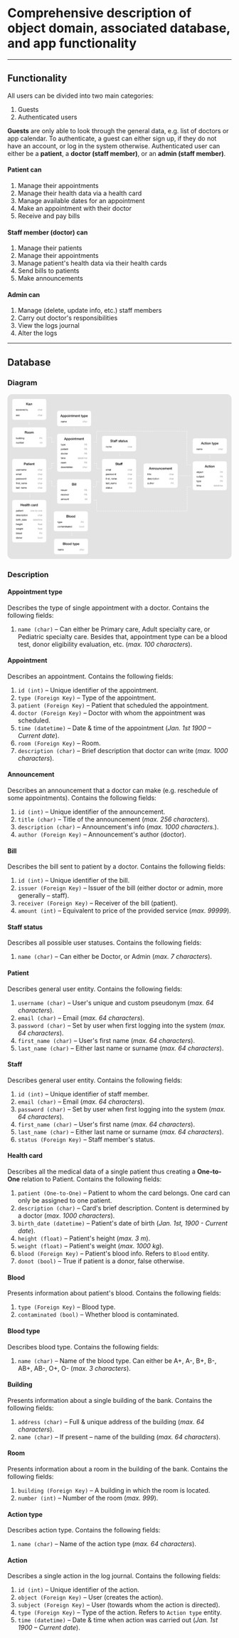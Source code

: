 # Comprehensive description of object domain, associated database, and app functionality

---

## Functionality

All users can be divided into two main categories: 
1. Guests
2. Authenticated users

**Guests** are only able to look through the general data, e.g. list of doctors or app calendar. To authenticate, a guest
can either sign up, if they do not have an account, or log in the system otherwise.
Authenticated user can either be a **patient**, a **doctor (staff member)**, or an **admin (staff member)**. 

#### Patient can
1. Manage their appointments
2. Manage their health data via a health card
3. Manage available dates for an appointment
4. Make an appointment with their doctor
5. Receive and pay bills

#### Staff member (doctor) can
1. Manage their patients
2. Manage their appointments
3. Manage patient's health data via their health cards
4. Send bills to patients
5. Make announcements

#### Admin can
1. Manage (delete, update info, etc.) staff members
2. Carry out doctor's responsibilities
3. View the logs journal
4. Alter the logs

---

## Database

### Diagram
![image](DB.svg "Blood bank object domain")

### Description

#### Appointment type
Describes the type of single appointment with a doctor. Contains the following fields:
1. `name (char)` – Can either be Primary care, Adult specialty care, or Pediatric specialty care.
Besides that, appointment type can be a blood test, donor eligibility evaluation, etc. (*max. 100 characters*).

#### Appointment
Describes an appointment. Contains the following fields:
1. `id (int)` – Unique identifier of the appointment.
2. `type (Foreign Key)` – Type of the appointment.
3. `patient (Foreign Key)` – Patient that scheduled the appointment.
4. `doctor (Foreign Key)` – Doctor with whom the appointment was scheduled.
5. `time (datetime)` – Date & time of the appointment (*Jan. 1st 1900 – Current date*).
6. `room (Foreign Key)` – Room.
7. `description (char)` – Brief description that doctor can write (*max. 1000 characters*). 

#### Announcement
Describes an announcement that a doctor can make (e.g. reschedule of some appointments). Contains the following fields:
1. `id (int)` – Unique identifier of the announcement.
2. `title (char)` – Title of the announcement (*max. 256 characters*).
3. `description (char)` – Announcement's info (*max. 1000 characters.*).
4. `author (Foreign Key)` – Announcement's author (doctor).

#### Bill
Describes the bill sent to patient by a doctor. Contains the following fields:
1. `id (int)` – Unique identifier of the bill.
2. `issuer (Foreign Key)` – Issuer of the bill (either doctor or admin, more generally – staff).
3. `receiver (Foreign Key)` – Receiver of the bill (patient).
4. `amount (int)` – Equivalent to price of the provided service (*max. 99999*).

#### Staff status
Describes all possible user statuses. Contains the following fields:
1. `name (char)` – Can either be Doctor, or Admin (*max. 7 characters*).

#### Patient
Describes general user entity. Contains the following fields:
1. `username (char)` – User's unique and custom pseudonym (*max. 64 characters*).
2. `email (char)` – Email (*max. 64 characters*).
3. `password (char)` – Set by user when first logging into the system (*max. 64 characters*).
4. `first_name (char)` – User's first name (*max. 64 characters*).
5. `last_name (char)` – Either last name or surname (*max. 64 characters*).

#### Staff
Describes general user entity. Contains the following fields:
1. `id (int)` – Unique identifier of staff member.
2. `email (char)` – Email (*max. 64 characters*).
3. `password (char)` – Set by user when first logging into the system (*max. 64 characters*).
4. `first_name (char)` – User's first name (*max. 64 characters*).
5. `last_name (char)` – Either last name or surname (*max. 64 characters*).
6. `status (Foreign Key)` – Staff member's status.

#### Health card
Describes all the medical data of a single patient thus creating a **One-to-One** relation
to Patient.
Contains the following fields:
1. `patient (One-to-One)` – Patient to whom the card belongs. One card can only be assigned to one patient. 
2. `description (char)` – Card's brief description. Content is determined by a doctor (*max. 1000 characters*).
3. `birth_date (datetime)` – Patient's date of birth (*Jan. 1st, 1900 - Current date*).
4. `height (float)` – Patient's height (*max. 3 m*).
5. `weight (float)` – Patient's weight (*max. 1000 kg*).
6. `blood (Foreign Key)` – Patient's blood info. Refers to `Blood` entity.
7. `donot (bool)` – True if patient is a donor, false otherwise.

#### Blood 
Presents information about patient's blood. Contains the following fields:
1. `type (Foreign Key)` – Blood type.
2. `contaminated (bool)` – Whether blood is contaminated.

#### Blood type
Describes blood type. Contains the following fields:
1. `name (char)` – Name of the blood type. Can either be A+, A-, B+, B-, AB+, AB-, O+, O- (*max. 3 characters*).

#### Building
Presents information about a single building of the bank. Contains the following fields:
1. `address (char)` – Full & unique address of the building (*max. 64 characters*).
2. `name (char)` – If present – name of the building (*max. 64 characters*).

#### Room
Presents information about a room in the building of the bank. Contains the following fields:
1. `building (Foreign Key)` – A building in which the room is located.
2. `number (int)` – Number of the room (*max. 999*).

#### Action type
Describes action type. Contains the following fields:
1. `name (char)` – Name of the action type (*max. 64 characters*).

#### Action 
Describes a single action in the log journal. Contains the following fields:
1. `id (int)` – Unique identifier of the action.
2. `object (Foreign Key)` – User (creates the action). 
3. `subject (Foreign Key)` – User (towards whom the action is directed). 
4. `type (Foreign Key)` – Type of the action. Refers to `Action type` entity.
5. `time (datetime)` – Date & time when action was carried out (*Jan. 1st 1900 – Current date*).
